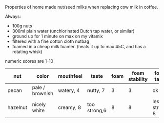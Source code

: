 Properties of home made nut/seed milks when replacing cow milk in coffee.

Always:
* 100g nuts
* 300ml plain water (unchlorinated Dutch tap water, or similar)
* ground up for 1 minute on max on my vitamix
* filtered with a fine cotton cloth nutbag
* foamed in a cheap milk foamer. (heats it up to max 45C, and has a rotating whisk)

numeric scores are 1-10

|   nut   | color          | mouthfeel     | taste        | foam | foam stability| foam taste    | cappucino score |
|---------|----------------|---------------|--------------|------|---------------|---------------|-----------------|
| pecan   | pale / brownish| watery, 4     |   nutty, 7   |  3   |       3       | ok    7       |      5          |
| hazelnut| nicely white   | creamy, 8     | too strong,6 |  8   |       8       | less strong, 8|      6          |
